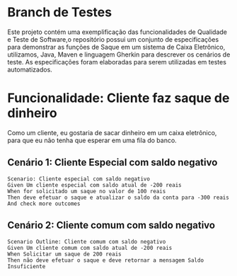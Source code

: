 # Branch de Testes 

Este projeto contém uma exemplificação das funcionalidades de Qualidade e Teste de Software,o repositório possui um conjunto de especificações para demonstrar as funções de Saque 
em um sistema de Caixa Eletrônico, utilizamos, Java, Maven e linguagem Gherkin para descrever os cenários de teste. As especificações foram elaboradas para serem utilizadas em testes automatizados.

# Funcionalidade: Cliente faz saque de dinheiro
Como um cliente, eu gostaria de sacar dinheiro em um caixa eletrônico, para que eu não tenha que esperar em uma fila do banco.

 ## Cenário 1: Cliente Especial com saldo negativo
    Scenario: Cliente especial com saldo negativo
    Given Um cliente especial com saldo atual de -200 reais
    When for solicitado um saque no valor de 100 reais
    Then deve efetuar o saque e atualizar o saldo da conta para -300 reais
    And check more outcomes
    
## Cenário 2: Cliente comum com saldo negativo
    Scenario Outline: Cliente comum com saldo negativo
    Given Um cliente comum com saldo atual de -200 reais
    When Solicitar um saque de 200 reais
    Then não deve efetuar o saque e deve retornar a mensagem Saldo Insuficiente
